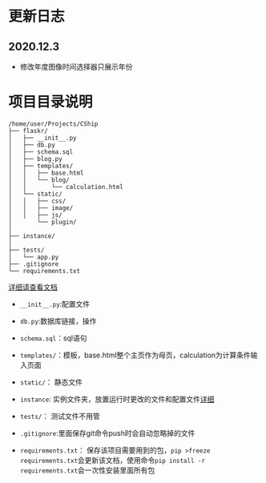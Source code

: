 # 更新日志
## 2020.12.3
- 修改年度图像时间选择器只展示年份





# 项目目录说明
```
/home/user/Projects/CShip
├── flaskr/
│   ├── __init__.py
│   ├── db.py
│   ├── schema.sql
│   ├── blog.py
│   ├── templates/
│   │   ├── base.html
│   │   └── blog/
│   │       └── calculation.html
│   └── static/
│   │   ├── css/
│   │   ├── image/
│   │   ├── js/
│       └── plugin/
│
├── instance/
│ 
├── tests/
│   └── app.py
├── .gitignore
└── requirements.txt
```

[详细请查看文档](https://dormousehole.readthedocs.io/en/latest/tutorial/layout.html)

- `__init__.py`:配置文件

- `db.py`:数据库链接，操作

- `schema.sql`：sql语句

- `templates/`：模板，base.html整个主页作为母页，calculation为计算条件输入页面

- `static/`： 静态文件

- `instance`: 实例文件夹，放置运行时更改的文件和配置文件[详细](http://docs.jinkan.org/docs/flask/config.html#instance-folders)

- `tests/`： 测试文件不用管

- `.gitignore`:里面保存git命令push时会自动忽略掉的文件

- `requirements.txt`： 保存该项目需要用到的包，`pip >freeze requirements.txt`会更新该文档，使用命令`pip install -r requirements.txt`会一次性安装里面所有包
